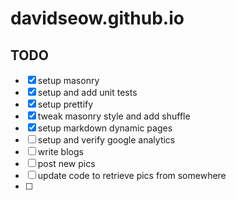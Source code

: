 # davidseow.github.io

## TODO

- [x] setup masonry
- [x] setup and add unit tests
- [x] setup prettify
- [x] tweak masonry style and add shuffle
- [x] setup markdown dynamic pages
- [ ] setup and verify google analytics
- [ ] write blogs
- [ ] post new pics
- [ ] update code to retrieve pics from somewhere
- [ ]
